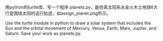 用python的turtle库，写一个程序 planets.py，能仿真太阳系水金火木土地球6大行星围绕太阳的运行轨迹，如assign_planet.png所示。

Use the turlte module in python to draw a solar system that includes the Sun and the orbital movement of Mercury, Venus, Earth, Mars, Jupiter, and Saturn. Save your work as planets.py.
